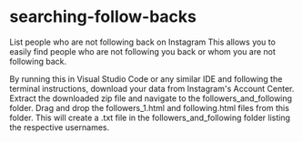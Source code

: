 # searching-follow-backs
List people who are not following back on Instagram
This allows you to easily find people who are not following you back or whom you are not following back.

By running this in Visual Studio Code or any similar IDE and following the terminal instructions, download your data from Instagram's Account Center.
Extract the downloaded zip file and navigate to the followers_and_following folder. Drag and drop the followers_1.html and following.html files from this folder.
This will create a .txt file in the followers_and_following folder listing the respective usernames.
